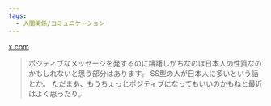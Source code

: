 ```yaml
---
tags:
  - 人間関係/コミュニケーション
---
```

[x.com](https://x.com/kmizu/status/1866333481326027016)
>ポジティブなメッセージを発するのに躊躇しがちなのは日本人の性質なのかもしれないと思う部分はあります。 SS型の人が日本人に多いという話とか。 ただまあ、もうちょっとポジティブになってもいいのかもねと最近はよく思ったり。

>